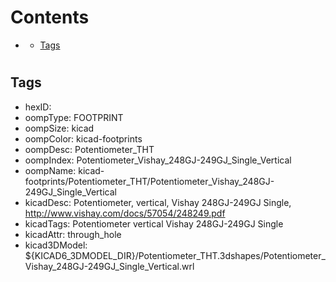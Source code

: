 



Contents
========

* [](#)
	* [Tags](#tags)

# 

## Tags

- hexID: 
- oompType: FOOTPRINT
- oompSize: kicad
- oompColor: kicad-footprints
- oompDesc: Potentiometer_THT
- oompIndex: Potentiometer_Vishay_248GJ-249GJ_Single_Vertical
- oompName: kicad-footprints/Potentiometer_THT/Potentiometer_Vishay_248GJ-249GJ_Single_Vertical
- kicadDesc: Potentiometer, vertical, Vishay 248GJ-249GJ Single, http://www.vishay.com/docs/57054/248249.pdf
- kicadTags: Potentiometer vertical Vishay 248GJ-249GJ Single
- kicadAttr: through_hole
- kicad3DModel: ${KICAD6_3DMODEL_DIR}/Potentiometer_THT.3dshapes/Potentiometer_Vishay_248GJ-249GJ_Single_Vertical.wrl
